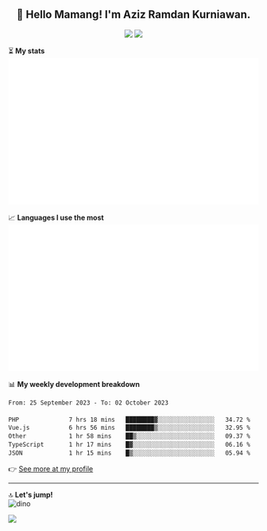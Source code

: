 <h2 align="center">👋 Hello Mamang! I'm Aziz Ramdan Kurniawan.</h2>  
<p align="center">
  <img src="https://komarev.com/ghpvc/?username=azizramdan">
  <img src="https://wakatime.com/badge/user/90056fa0-4c31-4eca-954e-2a3ac05896f9.svg">
</p>
    
⏳ **My stats**  
![](https://raw.githubusercontent.com/azizramdan/github-stats/master/generated/overview.svg#gh-dark-mode-only)

📈 **Languages I use the most**  
![](https://raw.githubusercontent.com/azizramdan/github-stats/master/generated/languages.svg#gh-dark-mode-only)

📊 **My weekly development breakdown**
<!--START_SECTION:waka-->

```txt
From: 25 September 2023 - To: 02 October 2023

PHP              7 hrs 18 mins   ████████▓░░░░░░░░░░░░░░░░   34.72 %
Vue.js           6 hrs 56 mins   ████████▒░░░░░░░░░░░░░░░░   32.95 %
Other            1 hr 58 mins    ██▒░░░░░░░░░░░░░░░░░░░░░░   09.37 %
TypeScript       1 hr 17 mins    █▓░░░░░░░░░░░░░░░░░░░░░░░   06.16 %
JSON             1 hr 15 mins    █▒░░░░░░░░░░░░░░░░░░░░░░░   05.94 %
```

<!--END_SECTION:waka-->
👉 [See more at my profile](https://wakatime.com/@azizramdan)
***
🔝 **Let's jump!**  
![dino](https://raw.githubusercontent.com/azizramdan/azizramdan/master/dino.gif)  

![](https://hit.yhype.me/github/profile?user_id=27954794)
